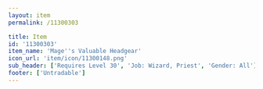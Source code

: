 ```yaml
---
layout: item
permalink: /11300303

title: Item
id: '11300303'
item_name: 'Mage''s Valuable Headgear'
icon_url: 'item/icon/11300148.png'
sub_header: ['Requires Level 30', 'Job: Wizard, Priest', 'Gender: All']
footer: ['Untradable']
---
```

